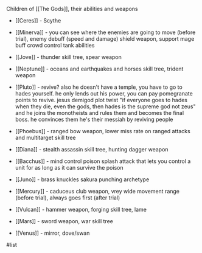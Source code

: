 Children of [[The Gods]], their abilities and weapons
- [[Ceres]] - Scythe

- [[Minerva]] - you can see where the enemies are going to move (before trial), enemy debuff (speed and damage) shield weapon, support mage buff crowd control tank abilities

- [[Jove]] - thunder skill tree, spear weapon

- [[Neptune]] - oceans and earthquakes and horses skill tree, trident weapon

- [[Pluto]] - revive? also he doesn't have a temple, you have to go to hades yourself. he only lends out his power, you can pay pomegranate points to revive. jesus demigod plot twist "if everyone goes to hades when they die, even the gods, then hades is the supreme god not zeus" and he joins the monotheists and rules them and becomes the final boss. he convinces them he's their messiah by reviving people

- [[Phoebus]] - ranged bow weapon, lower miss rate on ranged attacks  and multitarget skill tree

- [[Diana]] - stealth assassin skill tree, hunting dagger weapon

- [[Bacchus]] - mind control poison splash attack that lets you control a unit for as long as it can survive the poison

- [[Juno]] - brass knuckles sakura punching archetype

- [[Mercury]] - caduceus club weapon, vrey wide movement range (before trial), always goes first (after trial)

- [[Vulcan]] - hammer weapon, forging skill tree, lame

- [[Mars]] - sword weapon, war skill tree

- [[Venus]] - mirror, dove/swan

#list
